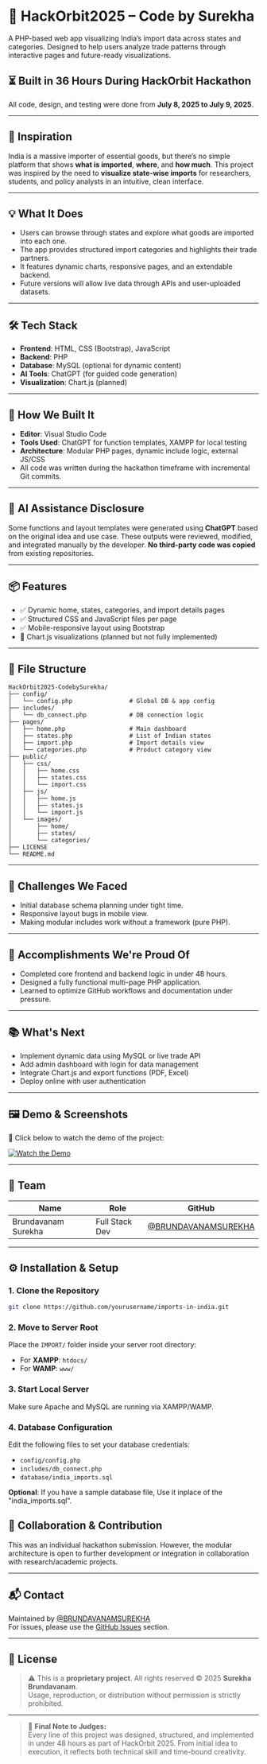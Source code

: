 # 🚀 HackOrbit2025 – Code by Surekha

A PHP-based web app visualizing India’s import data across states and categories. Designed to help users analyze trade patterns through interactive pages and future-ready visualizations.

## ⏳ Built in 36 Hours During HackOrbit Hackathon

All code, design, and testing were done from **July 8, 2025 to July 9, 2025**.

---

## 🌟 Inspiration

India is a massive importer of essential goods, but there’s no simple platform that shows **what is imported**, **where**, and **how much**. This project was inspired by the need to **visualize state-wise imports** for researchers, students, and policy analysts in an intuitive, clean interface.

---

## 💡 What It Does

- Users can browse through states and explore what goods are imported into each one.
- The app provides structured import categories and highlights their trade partners.
- It features dynamic charts, responsive pages, and an extendable backend.
- Future versions will allow live data through APIs and user-uploaded datasets.

---

## 🛠️ Tech Stack

- **Frontend**: HTML, CSS (Bootstrap), JavaScript  
- **Backend**: PHP  
- **Database**: MySQL (optional for dynamic content)  
- **AI Tools**: ChatGPT (for guided code generation)  
- **Visualization**: Chart.js (planned)

---

## 🧠 How We Built It

- **Editor**: Visual Studio Code  
- **Tools Used**: ChatGPT for function templates, XAMPP for local testing  
- **Architecture**: Modular PHP pages, dynamic include logic, external JS/CSS  
- All code was written during the hackathon timeframe with incremental Git commits.

---

## 🤖 AI Assistance Disclosure

Some functions and layout templates were generated using **ChatGPT** based on the original idea and use case. These outputs were reviewed, modified, and integrated manually by the developer. **No third-party code was copied** from existing repositories.

---

## 📦 Features

- ✅ Dynamic home, states, categories, and import details pages  
- ✅ Structured CSS and JavaScript files per page  
- ✅ Mobile-responsive layout using Bootstrap  
- 🚧 Chart.js visualizations (planned but not fully implemented)

---

## 📁 File Structure

```
HackOrbit2025-CodebySurekha/
├── config/
│   └── config.php                # Global DB & app config
├── includes/
│   └── db_connect.php            # DB connection logic
├── pages/
│   ├── home.php                  # Main dashboard
│   ├── states.php                # List of Indian states
│   ├── import.php                # Import details view
│   └── categories.php            # Product category view
├── public/
│   ├── css/
│   │   ├── home.css
│   │   ├── states.css
│   │   └── import.css
│   ├── js/
│   │   ├── home.js
│   │   ├── states.js
│   │   └── import.js
│   └── images/
│       ├── home/
│       ├── states/
│       └── categories/
├── LICENSE
└── README.md
```

---

## 🎯 Challenges We Faced

- Initial database schema planning under tight time.
- Responsive layout bugs in mobile view.
- Making modular includes work without a framework (pure PHP).

---

## 🏁 Accomplishments We're Proud Of

- Completed core frontend and backend logic in under 48 hours.
- Designed a fully functional multi-page PHP application.
- Learned to optimize GitHub workflows and documentation under pressure.

---

## 📚 What's Next

- Implement dynamic data using MySQL or live trade API
- Add admin dashboard with login for data management
- Integrate Chart.js and export functions (PDF, Excel)
- Deploy online with user authentication

---

## 🖼️ Demo & Screenshots

🎥 Click below to watch the demo of the project:

[![Watch the Demo](https://img.youtube.com/vi/KN635aCdZdI/0.jpg)](https://youtu.be/KN635aCdZdI)


---

## 🙌 Team

| Name                | Role          | GitHub                                               |
|---------------------|---------------|------------------------------------------------------|
| Brundavanam Surekha | Full Stack Dev| [@BRUNDAVANAMSUREKHA](https://github.com/BRUNDAVANAMSUREKHA) |

---

## ⚙️ Installation & Setup

### 1. Clone the Repository

```bash
git clone https://github.com/yourusername/imports-in-india.git
```

### 2. Move to Server Root

Place the `IMPORT/` folder inside your server root directory:

- For **XAMPP**: `htdocs/`
- For **WAMP**: `www/`

### 3. Start Local Server

Make sure Apache and MySQL are running via XAMPP/WAMP.

### 4. Database Configuration

Edit the following files to set your database credentials:

- `config/config.php`
- `includes/db_connect.php`
- `database/india_imports.sql`

**Optional**: If you have a sample database file, Use it inplace of the "india_imports.sql".


## 🤝 Collaboration & Contribution

This was an individual hackathon submission. However, the modular architecture is open to further development or integration in collaboration with research/academic projects.

---

## 📬 Contact

Maintained by [@BRUNDAVANAMSUREKHA](https://github.com/BRUNDAVANAMSUREKHA)  
For issues, please use the [GitHub Issues](https://github.com/BRUNDAVANAMSUREKHA/Imports-In-India/issues) section.

---

## 📄 License

> ⚠️ This is a **proprietary project**. All rights reserved © 2025 **Surekha Brundavanam**.  
> Usage, reproduction, or distribution without permission is strictly prohibited.

---

> 🏁 **Final Note to Judges:**  
> Every line of this project was designed, structured, and implemented in under 48 hours as part of HackOrbit 2025. From initial idea to execution, it reflects both technical skill and time-bound creativity.
